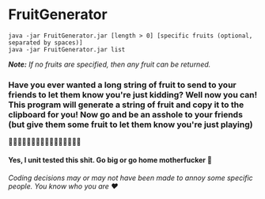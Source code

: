 ﻿# FruitGenerator
```
java -jar FruitGenerator.jar [length > 0] [specific fruits (optional, separated by spaces)]
java -jar FruitGenerator.jar list
```
***Note:*** *If no fruits are specified, then any fruit can be returned.*

### Have you ever wanted a long string of fruit to send to your friends to let them know you're just kidding? Well now you can! This program will generate a string of fruit and copy it to the clipboard for you! Now go and be an asshole to your friends (but give them some fruit to let them know you're just playing)
🥝🥥🍇🍎🍍🍌🍋🍊🍉🍈🍏🍐🍑🍒🍓🍓

#### Yes, I unit tested this shit. Go big or go home motherfucker 🍍

###### Coding decisions may or may not have been made to annoy some specific people. You know who you are ❤